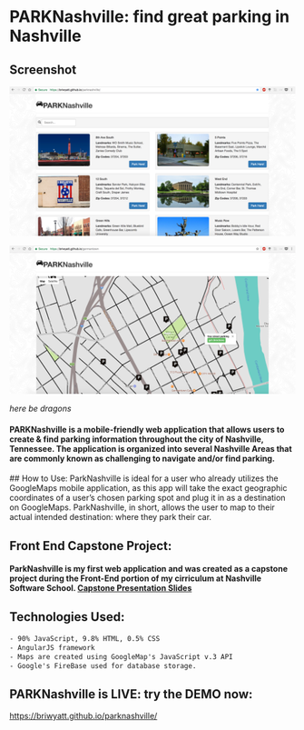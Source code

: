 # PARKNashville: find great parking in Nashville

## Screenshot
![:mainlistview:](https://github.com/briwyatt/parknashville/blob/master/img/Screen%20Shot%202017-05-01%20at%2010.16.49%20PM.png)


![:germantownview:](https://github.com/briwyatt/parknashville/blob/master/img/Screen%20Shot%202017-05-01%20at%2010.49.36%20PM.png)
<div class="warning">
<p><em>here be dragons</em></p>

####  PARKNashville is a mobile-friendly web application that allows users to create & find parking information throughout the city of Nashville, Tennessee. The application is organized into several Nashville Areas that are commonly known as challenging to navigate and/or find parking. 
</div>
## How to Use:
ParkNashville is ideal for a user who already utilizes the GoogleMaps mobile application, as this app will take the exact geographic coordinates of a user’s chosen parking spot and plug it in as a destination on GoogleMaps. ParkNashville, in short, allows the user to map to their actual intended destination: where they park their car.

## Front End Capstone Project:
#### ParkNashville is my first web application and was created as a capstone project during the Front-End portion of my cirriculum at Nashville Software School. [Capstone Presentation Slides](http://slides.com/briwyatt/deck-1#/)

## Technologies Used:
    - 90% JavaScript, 9.8% HTML, 0.5% CSS
    - AngularJS framework
    - Maps are created using GoogleMap's JavaScript v.3 API
    - Google's FireBase used for database storage. 

## PARKNashville is LIVE: try the DEMO now:
https://briwyatt.github.io/parknashville/
